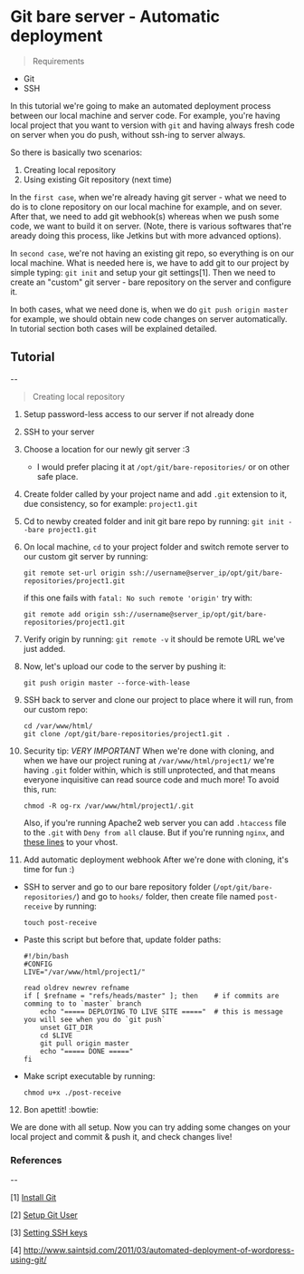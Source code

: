 # Git bare server - Automatic deployment 


> Requirements

* Git 
* SSH

In this tutorial we're going to make an automated deployment process between our local machine and server code. For example, you're having local project that you want to version with `git` and having always fresh code on server when you do push, without ssh-ing to server always. 

So there is basically two scenarios:
1. Creating local repository 
2. Using existing Git repository (next time)


In the `first case`, when we're already having git server - what we need to do is to clone repository on our local machine for example, and on sever. After that, we need to add git webhook(s) whereas when we push some code, we want to build it on server. (Note, there is various softwares that're aready doing this process, like Jetkins but with more advanced options). 

In `second case`, we're not having an existing git repo, so everything is on our local machine. What is needed here is, we have to add git to our project by simple typing: `git init` and setup your git settings[1]. Then we need to create an "custom" git server - bare repository on the server and configure it. 

In both cases, what we need done is, when we do `git push origin master` for example, we should obtain new code changes on server automatically. In tutorial section both cases will be explained detailed. 


## Tutorial
--

> Creating local repository

1. Setup password-less access to our server if not already done
2. SSH to your server 
3. Choose a location for our newly git server :3
    - I would prefer placing it at `/opt/git/bare-repositories/` or on other safe place. 
4. Create folder called by your project name and add `.git` extension to it, due consistency, so for example: `project1.git`
5. Cd to newby created folder and init git bare repo by running: `git init --bare project1.git`
6. On local machine, `cd` to your project folder and switch remote server to our custom git server by running: 
    ```
    git remote set-url origin ssh://username@server_ip/opt/git/bare-repositories/project1.git
    ```
    if this one fails with `fatal: No such remote 'origin'` try with: 
    ```
    git remote add origin ssh://username@server_ip/opt/git/bare-repositories/project1.git
    ```

7. Verify origin by running: `git remote -v` it should be remote URL we've just added. 
8. Now, let's upload our code to the server by pushing it: 
    ```
    git push origin master --force-with-lease
    ``` 
9. SSH back to server and clone our project to place where it will run, from our custom repo: 
    ```
    cd /var/www/html/
    git clone /opt/git/bare-repositories/project1.git .
    ```

10. Security tip: _VERY IMPORTANT_
When we're done with cloning, and when we have our project runing at `/var/www/html/project1/` we're having `.git` folder within, which is still unprotected, and that means everyone inquisitive can read source code and much more! To avoid this, run: 
    ```
    chmod -R og-rx /var/www/html/project1/.git
    ```

    Also, if you're running Apache2 web server you can add `.htaccess` file to the `.git` with `Deny from all` clause. But if you're running `nginx`, and [these lines]( https://gist.github.com/jaxbot/5748513)  to your vhost.
   

11. Add automatic deployment webhook
After we're done with cloning, it's time for fun :) 
- SSH to server and go to our bare repository folder (`/opt/git/bare-repositories/`) and go to `hooks/` folder, then create file named `post-receive` by running: 
    ```
    touch post-receive
    ``` 
- Paste this script but before that, update folder paths:

    ```
    #!/bin/bash
    #CONFIG
    LIVE="/var/www/html/project1/"
    
    read oldrev newrev refname
    if [ $refname = "refs/heads/master" ]; then    # if commits are comming to to `master` branch
        echo "===== DEPLOYING TO LIVE SITE ====="  # this is message you will see when you do `git push`
        unset GIT_DIR
        cd $LIVE
        git pull origin master
        echo "===== DONE ====="
    fi
    ```

- Make script executable by running: 
    ```
    chmod u+x ./post-receive
    ```

12. Bon apettit! :bowtie:

We are done with all setup. Now you can try adding some changes on your local project and commit & push it, and check changes live! 



### References
--

[1] [Install Git](https://www.liquidweb.com/kb/install-git-ubuntu-16-04-lts/)

[2] [Setup Git User](https://git-scm.com/book/en/v2/Getting-Started-First-Time-Git-Setup)

[3] [Setting SSH keys](http://www.saintsjd.com/2011/01/setting-up-ssh-public-keys/)

[4] http://www.saintsjd.com/2011/03/automated-deployment-of-wordpress-using-git/